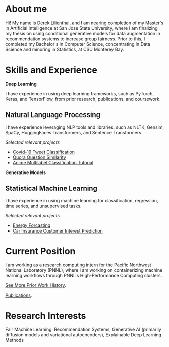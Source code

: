 # About me

Hi! My name is Derek Lilienthal, and I am nearing completion of my Master's in Artificial Intelligence at San Jose State University, where I am finalizing my thesis on using conditional generative models for data augmentation in recommendation systems to increase group fairness. Prior to this, I completed my Bachelor's in Computer Science, concentrating in Data Science and minoring in Statistics, at CSU Monterey Bay.

# Skills and Experience

**Deep Learning**

I have experience in using deep learning frameworks, such as PyTorch, Keras, and TensorFlow, from prior research, publications, and coursework. 

## Natural Language Processing

I have experience leveraging NLP tools and libraries, such as NLTK, Gensim, SpaCy, HuggingFaces Transformers, and Sentence Transformers.  

*Selected relevant projects*
- [Covid-19 Tweet Classification](https://github.com/dblilienthal/Multiclass-Text-Classification-with-DistilBERT-on-COVID-19-Tweets/blob/main/Multiclass%20Text%20Classification%20with%20DistilBERT%20on%20COVID-19%20Tweets.ipynb)
- [Quora Question Similarity](https://github.com/dblilienthal/Identifying-Quora-Question-Pairs/tree/main)
- [Anime Multilabel Classification Tutorial](https://github.com/dblilienthal/Multi-Label-Classification-Tutorial-for-NLP/blob/main/Multi-Label%20NLP.ipynb)

**Generative Models**



## Statistical Machine Learning

I have experience in using machine learning for classification, regression, time series, and unsupervised tasks.   

*Selected relevant projects*
- [Energy Forcasting](https://github.com/dblilienthal/Household-Energy-Forecasting/blob/main/Household%20Energy%20Modeling.ipynb)
- [Car Insurance Customer Interest Prediction](https://github.com/dblilienthal/Machine-Learning-Projects/blob/main/car_insurance_predictions.ipynb)

# Current Position

I am working as a research computing intern for the Pacific Northwest National Laboratory (PNNL), where I am working on containerizing machine learning workflows through PNNL's High-Performance Computing clusters. 

[See More Prior Work History](./work-history.html).


[Publications](./publications.html).

# Research Interests

Fair Machine Learning, Recommendation Systems, Generative AI (primarily diffusion models and variational autoencoders), Explainable Deep Learning Methods
